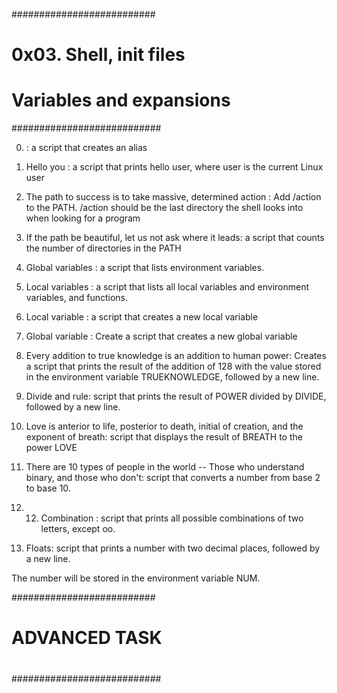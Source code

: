 ##########################

#      			#

#   0x03. Shell, init files      	#

#  Variables and expansions	#

###########################



0. <o> : a script that creates an alias



1. Hello you :  a script that prints hello user, where user is the current Linux user



2. The path to success is to take massive, determined action : Add /action to the PATH. /action should be the last directory the shell looks into when looking for a program



3. If the path be beautiful, let us not ask where it leads: a script that counts the number of directories in the PATH



4. Global variables : a script that lists environment variables.



5. Local variables :  a script that lists all local variables and environment variables, and functions.



6. Local variable : a script that creates a new local variable



7. Global variable : Create a script that creates a new global variable



8. Every addition to true knowledge is an addition to human power: Creates a script that prints the result of the addition of 128 with the value stored in the environment variable TRUEKNOWLEDGE, followed by a new line.



9. Divide and rule: script that prints the result of POWER divided by DIVIDE, followed by a new line.



10. Love is anterior to life, posterior to death, initial of creation, and the exponent of breath: script that displays the result of BREATH to the power LOVE



11. There are 10 types of people in the world -- Those who understand binary, and those who don't: script that converts a number from base 2 to base 10.



12. 12. Combination : script that prints all possible combinations of two letters, except oo.



13. Floats: script that prints a number with two decimal places, followed by a new line.



The number will be stored in the environment variable NUM.



##########################

#      			#

#         ADVANCED TASK	#

#			#

###########################


